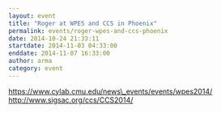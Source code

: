 ```yaml
---
layout: event
title: "Roger at WPES and CCS in Phoenix"
permalink: events/roger-wpes-and-ccs-phoenix
date: 2014-10-24 21:33:11
startdate: 2014-11-03 04:33:00
enddate: 2014-11-07 16:33:00
author: arma
category: event
---
```


https://www.cylab.cmu.edu/news\_events/events/wpes2014/  
 http://www.sigsac.org/ccs/CCS2014/
